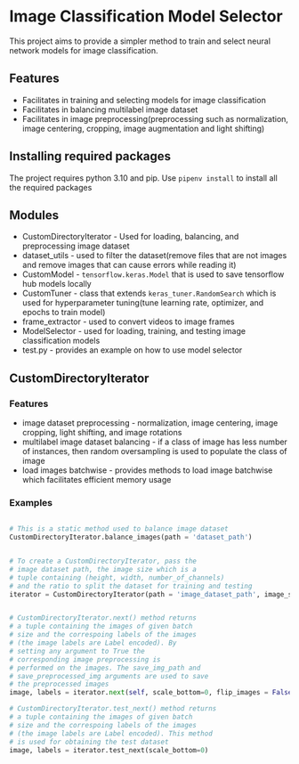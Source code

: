 # Image Classification Model Selector

This project aims to provide a simpler method to train and select neural network models for image classification.

## Features

* Facilitates in training and selecting models for image classification
* Facilitates in balancing multilabel image dataset
* Facilitates in image preprocessing(preprocessing such as normalization, image centering, cropping, image augmentation and light shifting)

## Installing required packages

The project requires python 3.10 and pip. Use `pipenv install` to install all the required packages

## Modules

* CustomDirectoryIterator - Used for loading, balancing, and preprocessing image dataset
* dataset_utils - used to filter the dataset(remove files that are not images and remove images that can cause errors while reading it)
* CustomModel - `tensorflow.keras.Model` that is used to save tensorflow hub models locally
* CustomTuner - class that extends `keras_tuner.RandomSearch` which is used for hyperparameter tuning(tune learning rate, optimizer, and epochs to train model)
* frame_extractor - used to convert videos to image frames
* ModelSelector - used for loading, training, and testing image classification models
* test.py - provides an example on how to use model selector

## CustomDirectoryIterator

### Features

* image dataset preprocessing - normalization, image centering, image cropping, light shifting, and image rotations
* multilabel image dataset balancing - if a class of image has less number of instances, then random oversampling is used to populate the class of image
* load images batchwise - provides methods to load image batchwise which facilitates efficient memory usage

### Examples

``` python

# This is a static method used to balance image dataset
CustomDirectoryIterator.balance_images(path = 'dataset_path')


# To create a CustomDirectoryIterator, pass the
# image dataset path, the image size which is a
# tuple containing (height, width, number_of_channels)
# and the ratio to split the dataset for training and testing 
iterator = CustomDirectoryIterator(path = 'image_dataset_path', image_size = (300,300,3), batch_size = 32, training_size = 0.8)


# CustomDirectoryIterator.next() method returns
# a tuple containing the images of given batch 
# size and the correspoing labels of the images
# (the image labels are Label encoded). By 
# setting any argument to True the 
# corresponding image preprocessing is 
# performed on the images. The save_img_path and 
# save_preprocessed_img arguments are used to save 
# the preprocessed images
image, labels = iterator.next(self, scale_bottom=0, flip_images = False, light_change = False, crop_images = False, save_processed_img = False, save_img_path = "/", normalization=True)

# CustomDirectoryIterator.test_next() method returns
# a tuple containing the images of given batch 
# size and the correspoing labels of the images
# (the image labels are Label encoded). This method 
# is used for obtaining the test dataset
image, labels = iterator.test_next(scale_bottom=0)
```

## 
